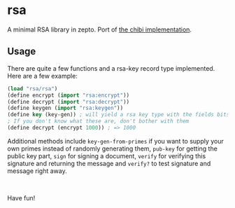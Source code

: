# rsa

A minimal RSA library in zepto. Port of [the chibi implementation](https://github.com/ashinn/chibi-scheme/blob/23ac772e3ac347d01647952621fbc83b4293448b/lib/chibi/crypto/rsa.scm).

## Usage

There are quite a few functions and a rsa-key record type implemented.
Here are a few example:

```clojure
(load "rsa/rsa")
(define encrypt (import "rsa:encrypt"))
(define decrypt (import "rsa:decrypt"))
(define keygen (import "rsa:keygen"))
(define key (key-gen)) ; will yield a rsa key type with the fields bits (number of bits), n, e and d
; If you don't know what these are, don't bother with them
(define decrypt (encrypt 1000)) ; => 1000
```

Additional methods include `key-gen-from-primes` if you want to supply
your own primes instead of randomly generating them, `pub-key` for getting
the public key part, `sign` for signing a document, `verify` for verifying this
signature and returning the message and `verify?` to test signature and message right away.

<br/>

Have fun!
